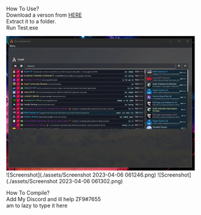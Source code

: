 How To Use?   
Download a verson from [HERE](https://github.com/zf9/FiveM-Launcher/releases)   
Extract it to a folder.   
Run Test.exe
    
![Screenshot](./assets/image.png)
![Screenshot](./assets/Screenshot 2023-04-06 061246.png)
![Screenshot](./assets/Screenshot 2023-04-06 061302.png)

    
How To Compile?   
Add My Discord and ill help ZF9#7655   
am to lazy to type it here
